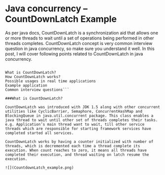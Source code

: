 # Java concurrency – CountDownLatch Example


As per java docs, CountDownLatch is a synchronization aid that allows one or more threads to wait until a set of operations being performed in other threads completes. CountDownLatch concept is very common interview question in java concurrency, so make sure you understand it well. In this post, I will cover following points related to CountDownLatch in java concurrency.

```Sections in this post:

What is CountDownLatch?
How CountDownLatch works?
Possible usages in real time applications
Example application
Common interview questions```

###What is CountDownLatch?

CountDownLatch was introduced with JDK 1.5 along with other concurrent utilities like CyclicBarrier, Semaphore, ConcurrentHashMap and BlockingQueue in java.util.concurrent package. This class enables a java thread to wait until other set of threads completes their tasks. e.g. Application’s main thread want to wait, till other service threads which are responsible for starting framework services have completed started all services.

CountDownLatch works by having a counter initialized with number of threads, which is decremented each time a thread complete its execution. When count reaches to zero, it means all threads have completed their execution, and thread waiting on latch resume the execution.

![](CountdownLatch_example.png)